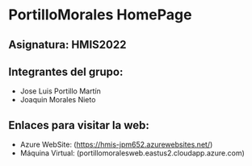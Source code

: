 # PortilloMorales HomePage
## **Asignatura:** HMIS2022
## **Integrantes del grupo:**
* Jose Luis Portillo Martín
* Joaquin Morales Nieto

## **Enlaces para visitar la web:**
* Azure WebSite: (https://hmis-jpm652.azurewebsites.net/) 
* Máquina Virtual: (portillomoralesweb.eastus2.cloudapp.azure.com)